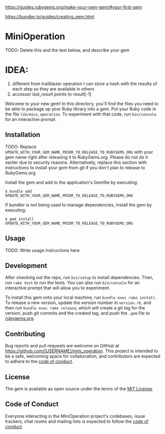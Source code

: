 https://guides.rubygems.org/make-your-own-gem/#your-first-gem

https://bundler.io/guides/creating_gem.html

# MiniOperation

TODO: Delete this and the text below, and describe your gem

# IDEA:
  1. different from trailblazer operation I can store a hash with the results of each step so they are available in others
  2. accessor last_result points to result[-1]

Welcome to your new gem! In this directory, you'll find the files you need to be able to package up your Ruby library into a gem. Put your Ruby code in the file `lib/mini_operation`. To experiment with that code, run `bin/console` for an interactive prompt.

## Installation

TODO: Replace `UPDATE_WITH_YOUR_GEM_NAME_PRIOR_TO_RELEASE_TO_RUBYGEMS_ORG` with your gem name right after releasing it to RubyGems.org. Please do not do it earlier due to security reasons. Alternatively, replace this section with instructions to install your gem from git if you don't plan to release to RubyGems.org.

Install the gem and add to the application's Gemfile by executing:

    $ bundle add UPDATE_WITH_YOUR_GEM_NAME_PRIOR_TO_RELEASE_TO_RUBYGEMS_ORG

If bundler is not being used to manage dependencies, install the gem by executing:

    $ gem install UPDATE_WITH_YOUR_GEM_NAME_PRIOR_TO_RELEASE_TO_RUBYGEMS_ORG

## Usage

TODO: Write usage instructions here

## Development

After checking out the repo, run `bin/setup` to install dependencies. Then, run `rake test` to run the tests. You can also run `bin/console` for an interactive prompt that will allow you to experiment.

To install this gem onto your local machine, run `bundle exec rake install`. To release a new version, update the version number in `version.rb`, and then run `bundle exec rake release`, which will create a git tag for the version, push git commits and the created tag, and push the `.gem` file to [rubygems.org](https://rubygems.org).

## Contributing

Bug reports and pull requests are welcome on GitHub at https://github.com/[USERNAME]/mini_operation. This project is intended to be a safe, welcoming space for collaboration, and contributors are expected to adhere to the [code of conduct](https://github.com/[USERNAME]/mini_operation/blob/master/CODE_OF_CONDUCT.md).

## License

The gem is available as open source under the terms of the [MIT License](https://opensource.org/licenses/MIT).

## Code of Conduct

Everyone interacting in the MiniOperation project's codebases, issue trackers, chat rooms and mailing lists is expected to follow the [code of conduct](https://github.com/[USERNAME]/mini_operation/blob/master/CODE_OF_CONDUCT.md).
